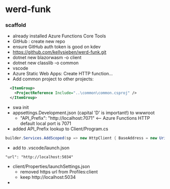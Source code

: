 # werd-funk

### scaffold
* already installed Azure Functions Core Tools
* GitHub : create new repo
* ensure GitHub auth token is good on kdev
* https://github.com/kellysieben/werd-funk.git
* dotnet new blazorwasm -o client
* dotnet new classlib -o common
* vscode
* Azure Static Web Apps: Create HTTP function…
* Add common project to other projects:
```xml
  <ItemGroup>
    <ProjectReference Include="..\common\common.csproj" />
  </ItemGroup>
```
* swa init
* appsettings.Development.json (capital 'D' is important!) to wwwroot
    + "API_Prefix": "http://localhost:7071"   <-- Azure Functions HTTP default local port is 7071
* added API_Prefix lookup to Client/Program.cs
```cs
builder.Services.AddScoped(sp => new HttpClient { BaseAddress = new Uri(builder.Configuration["API_Prefix"] ?? builder.HostEnvironment.BaseAddress) });
```
* add to .vscode/launch.json
```
"url": "http://localhost:5034"
```
* client/Properties/launchSettings.json
  + removed https url from Profiles:client
  + keep http://localhost:5034
* 